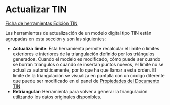 # Actualizar TIN

[Ficha de herramientas Edición TIN](./)

Las herramientas de actualización de un modelo digital tipo TIN están agrupadas en esta sección y son las siguientes:

* **Actualiza límite**: Esta herramienta permite recalcular el límite o límites exteriores e interiores de la triangulación definido por los triángulos generados. Cuando el modelo es modificado, cómo puede ser cuando se borran triángulos o cuando se insertan puntos nuevos, el límite no se actualiza automáticamente, por lo que ha que llamar a esta orden. El límite de la triangulación se visualiza en pantalla con un código diferente que puede ser modificado en el panel de [Propiedades del Documento TIN](../../introduccion/untitled-303/untitled-300/untitled-298.md)
* **Retriangular**: Herramienta para volver a generar la triangulación utilizando los datos originales disponibles.

